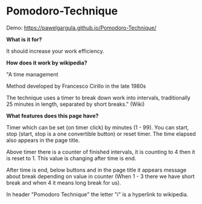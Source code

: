 # Pomodoro-Technique
Demo: https://pawelgargula.github.io/Pomodoro-Technique/

**What is it for?**

  It should increase your work efficiency.

**How does it work by wikipedia?**

  "A time management

  Method developed by Francesco Cirillo in the late 1980s

  The technique uses a timer to break down work into intervals, traditionally 25 minutes in length, separated by short breaks." (Wiki) 

**What features does this page have?**

  Timer which can be set (on timer click) by minutes (1 - 99).
  You can start, stop (start, stop is a one convertible button) or reset timer.
  The time elapsed also appears in the page title.

  Above timer there is a counter of finished intervals, it is counting to 4 then it is reset to 1.
  This value is changing after time is end.

  After time is end, below buttons and in the page title it appears message about break depending on value in counter (When 1 - 3 there we have short break and when 4 it means long break for us).

  In header "Pomodoro Technique" the letter "i" is a hyperlink to wikipedia.
